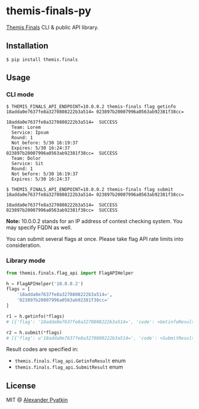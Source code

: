 # themis-finals-py
[Themis Finals](https://github.com/aspyatkin/themis-finals) CLI & public API library.

## Installation
```
$ pip install themis.finals
```

## Usage
### CLI mode
```
$ THEMIS_FINALS_API_ENDPOINT=10.0.0.2 themis-finals flag getinfo 18adda0e7637fe8a3270808222b3a514= 023897b20007996a0563ab92381f38cc=

18adda0e7637fe8a3270808222b3a514=  SUCCESS
  Team: Lorem
  Service: Ipsum
  Round: 1
  Not before: 5/30 16:19:37
  Expires: 5/30 16:24:37
023897b20007996a0563ab92381f38cc=  SUCCESS
  Team: Dolor
  Service: Sit
  Round: 1
  Not before: 5/30 16:19:37
  Expires: 5/30 16:24:37

$ THEMIS_FINALS_API_ENDPOINT=10.0.0.2 themis-finals flag submit 18adda0e7637fe8a3270808222b3a514= 023897b20007996a0563ab92381f38cc=

18adda0e7637fe8a3270808222b3a514=  SUCCESS
023897b20007996a0563ab92381f38cc=  SUCCESS
```

**Note:** 10.0.0.2 stands for an IP address of contest checking system. You may specify FQDN as well.

You can submit several flags at once. Please take flag API rate limits into consideration.

### Library mode
```python
from themis.finals.flag_api import FlagAPIHelper

h = FlagAPIHelper('10.0.0.2')
flags = [
    '18adda0e7637fe8a3270808222b3a514=',
    '023897b20007996a0563ab92381f38cc='
]

r1 = h.getinfo(*flags)
# [{'flag': '18adda0e7637fe8a3270808222b3a514=', 'code': <GetinfoResult.SUCCESS: 0>, 'exp': datetime.datetime(2018, 5, 30, 16, 24, 37, tzinfo=tzlocal()), 'service': u'Ipsum', 'team': u'Lorem', 'round': 1, 'nbf': datetime.datetime(2018, 5, 30, 16, 19, 37, tzinfo=tzlocal())}, {'flag': '023897b20007996a0563ab92381f38cc=', 'code': <GetinfoResult.SUCCESS: 0>, 'exp': datetime.datetime(2018, 5, 30, 16, 24, 37, tzinfo=tzlocal()), 'service': u'Sit', 'team': u'Dolor', 'round': 1, 'nbf': datetime.datetime(2018, 5, 30, 16, 19, 37, tzinfo=tzlocal())}]

r2 = h.submit(*flags)
# [{'flag': u'18adda0e7637fe8a3270808222b3a514=', 'code': <SubmitResult.SUCCESS: 0>}, {'flag': u'023897b20007996a0563ab92381f38cc=', 'code': <SubmitResult.SUCCESS: 0>}]
```

Result codes are specified in:
- `themis.finals.flag_api.GetinfoResult` enum
- `themis.finals.flag_api.SubmitResult` enum

## License
MIT @ [Alexander Pyatkin](https://github.com/aspyatkin)
